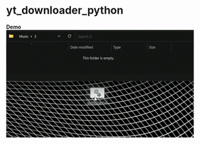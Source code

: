 # yt_downloader_python
**Demo**
![usage_demo](https://github.com/DoubiOD/yt_downloader_python/blob/main/demo.gif)
